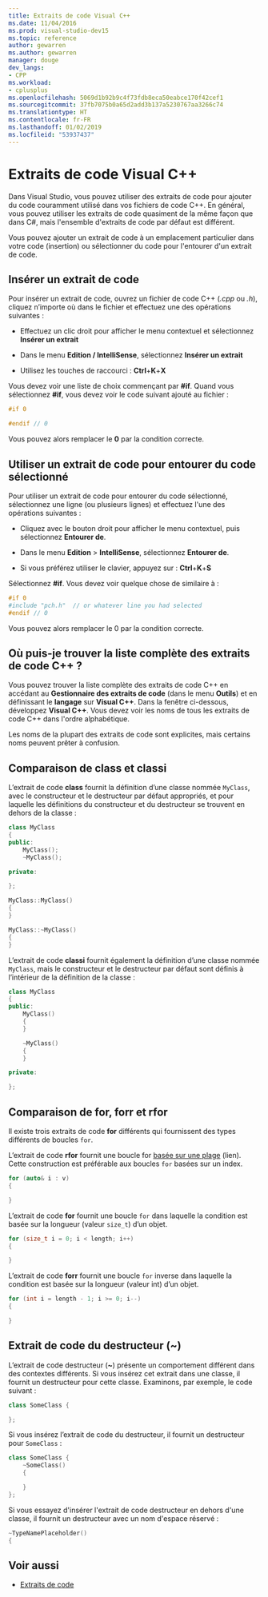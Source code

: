 ```yaml
---
title: Extraits de code Visual C++
ms.date: 11/04/2016
ms.prod: visual-studio-dev15
ms.topic: reference
author: gewarren
ms.author: gewarren
manager: douge
dev_langs:
- CPP
ms.workload:
- cplusplus
ms.openlocfilehash: 5069d1b92b9c4f73fdb8eca50eabce170f42cef1
ms.sourcegitcommit: 37fb7075b0a65d2add3b137a5230767aa3266c74
ms.translationtype: HT
ms.contentlocale: fr-FR
ms.lasthandoff: 01/02/2019
ms.locfileid: "53937437"
---
```

# <a name="visual-c-code-snippets"></a>Extraits de code Visual C++

Dans Visual Studio, vous pouvez utiliser des extraits de code pour ajouter du code couramment utilisé dans vos fichiers de code C++. En général, vous pouvez utiliser les extraits de code quasiment de la même façon que dans C#, mais l'ensemble d'extraits de code par défaut est différent.

Vous pouvez ajouter un extrait de code à un emplacement particulier dans votre code (insertion) ou sélectionner du code pour l'entourer d'un extrait de code.

## <a name="insert-a-code-snippet"></a>Insérer un extrait de code

Pour insérer un extrait de code, ouvrez un fichier de code C++ (*.cpp* ou *.h*), cliquez n’importe où dans le fichier et effectuez une des opérations suivantes :

- Effectuez un clic droit pour afficher le menu contextuel et sélectionnez **Insérer un extrait**

- Dans le menu **Edition / IntelliSense**, sélectionnez **Insérer un extrait**

- Utilisez les touches de raccourci : **Ctrl**+**K**+**X**

Vous devez voir une liste de choix commençant par **#if**. Quand vous sélectionnez **#if**, vous devez voir le code suivant ajouté au fichier :

```cpp
#if 0

#endif // 0
```

Vous pouvez alors remplacer le **0** par la condition correcte.

## <a name="use-a-code-snippet-to-surround-selected-code"></a>Utiliser un extrait de code pour entourer du code sélectionné

Pour utiliser un extrait de code pour entourer du code sélectionné, sélectionnez une ligne (ou plusieurs lignes) et effectuez l'une des opérations suivantes :

- Cliquez avec le bouton droit pour afficher le menu contextuel, puis sélectionnez **Entourer de**.

- Dans le menu **Edition** > **IntelliSense**, sélectionnez **Entourer de**.

- Si vous préférez utiliser le clavier, appuyez sur : **Ctrl**+**K**+**S**

Sélectionnez **#if**. Vous devez voir quelque chose de similaire à :

```cpp
#if 0
#include "pch.h"  // or whatever line you had selected
#endif // 0
```

Vous pouvez alors remplacer le 0 par la condition correcte.

## <a name="where-can-i-find-a-complete-list-of-the-c-code-snippets"></a>Où puis-je trouver la liste complète des extraits de code C++ ?

Vous pouvez trouver la liste complète des extraits de code C++ en accédant au **Gestionnaire des extraits de code** (dans le menu **Outils**) et en définissant le **langage** sur **Visual C++**. Dans la fenêtre ci-dessous, développez **Visual C++**. Vous devez voir les noms de tous les extraits de code C++ dans l'ordre alphabétique.

Les noms de la plupart des extraits de code sont explicites, mais certains noms peuvent prêter à confusion.

## <a name="class-vs-classi"></a>Comparaison de class et classi

L’extrait de code **class** fournit la définition d’une classe nommée `MyClass`, avec le constructeur et le destructeur par défaut appropriés, et pour laquelle les définitions du constructeur et du destructeur se trouvent en dehors de la classe :

```cpp
class MyClass
{
public:
    MyClass();
    ~MyClass();

private:

};

MyClass::MyClass()
{
}

MyClass::~MyClass()
{
}
```

L’extrait de code **classi** fournit également la définition d’une classe nommée `MyClass`, mais le constructeur et le destructeur par défaut sont définis à l’intérieur de la définition de la classe :

```cpp
class MyClass
{
public:
    MyClass()
    {
    }

    ~MyClass()
    {
    }

private:

};
```

## <a name="for-vs-forr-vs-rfor"></a>Comparaison de for, forr et rfor

Il existe trois extraits de code **for** différents qui fournissent des types différents de boucles `for`.

L’extrait de code **rfor** fournit une boucle for [basée sur une plage](/cpp/cpp/range-based-for-statement-cpp) (lien). Cette construction est préférable aux boucles `for` basées sur un index.

```cpp
for (auto& i : v)
{

}
```

L’extrait de code **for** fournit une boucle `for` dans laquelle la condition est basée sur la longueur (valeur `size_t`) d’un objet.

```cpp
for (size_t i = 0; i < length; i++)
{

}
```

L’extrait de code **forr** fournit une boucle `for` inverse dans laquelle la condition est basée sur la longueur (valeur int) d’un objet.

```cpp
for (int i = length - 1; i >= 0; i--)
{

}
```

## <a name="the-destructor-snippet-"></a>Extrait de code du destructeur (~)

L’extrait de code destructeur (**~**) présente un comportement différent dans des contextes différents. Si vous insérez cet extrait dans une classe, il fournit un destructeur pour cette classe. Examinons, par exemple, le code suivant :

```cpp
class SomeClass {

};
```

Si vous insérez l’extrait de code du destructeur, il fournit un destructeur pour `SomeClass` :

```cpp
class SomeClass {
    ~SomeClass()
    {

    }
};
```

Si vous essayez d'insérer l'extrait de code destructeur en dehors d'une classe, il fournit un destructeur avec un nom d'espace réservé :

```cpp
~TypeNamePlaceholder()
{
```

## <a name="see-also"></a>Voir aussi

- [Extraits de code](../ide/code-snippets.md)